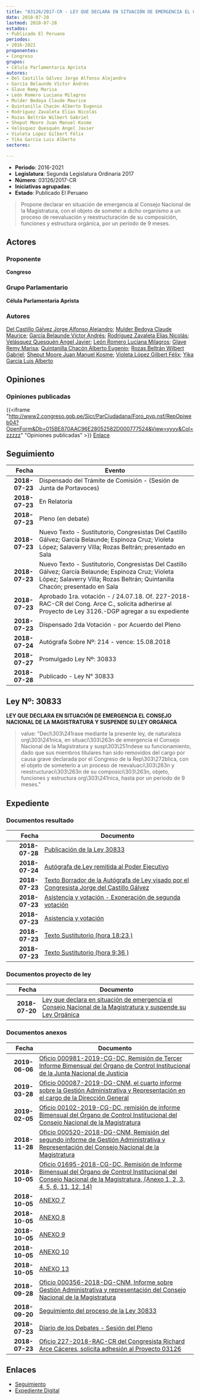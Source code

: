 ```yaml
---
title: "03126/2017-CR - LEY QUE DECLARA EN SITUACIÓN DE EMERGENCIA EL CONSEJO NACIONAL DE LA MAGISTRATURA"
date: 2018-07-20
lastmod: 2018-07-28
estados:
- Publicado El Peruano
periodos:
- 2016-2021
proponentes:
- Congreso
grupos:
- Célula Parlamentaria Aprista
autores:
- Del Castillo Gálvez Jorge Alfonso Alejandro
- García Belaunde Víctor Andrés
- Glave Remy Marisa
- León Romero Luciana Milagros
- Mulder Bedoya Claude Maurice
- Quintanilla Chacón Alberto Eugenio
- Rodríguez Zavaleta Elías Nicolás
- Rozas Beltrán Wilbert Gabriel
- Sheput Moore Juan Manuel Kosme
- Velásquez Quesquén Angel Javier
- Violeta López Gilbert Félix
- Yika García Luis Alberto
sectores:

---
```

- **Periodo**: 2016-2021
- **Legislatura**: Segunda Legislatura Ordinaria 2017
- **Número**: 03126/2017-CR
- **Iniciativas agrupadas**: 
- **Estado**: Publicado El Peruano

> Propone declarar en situación de emergencia al Consejo Nacional de la Magistratura, con el objeto de someter a dicho organismo a un proceso de reevaluación y reestructuración de su composición, funciones y estructura orgánica, por un período de 9 meses.


## Actores

### Proponente

**Congreso**

### Grupo Parlamentario

**Célula Parlamentaria Aprista**

### Autores

[Del Castillo Gálvez Jorge Alfonso Alejandro](mailto:mailto:jdelcastillo@congreso.gob.pe); [Mulder Bedoya Claude Maurice](mailto:mailto:mmulder@congreso.gob.pe); [García Belaunde Víctor Andrés](mailto:mailto:vgarciabelaunde@congreso.gob.pe); [Rodríguez Zavaleta Elías Nicolás](mailto:mailto:erodriguez@congreso.gob.pe); [Velásquez Quesquén Angel Javier](mailto:mailto:jvelasquezq@congreso.gob.pe); [León Romero Luciana Milagros](mailto:mailto:lleon@congreso.gob.pe); [Glave Remy Marisa](mailto:mailto:mglave@congreso.gob.pe); [Quintanilla Chacón Alberto Eugenio](mailto:mailto:aquintanilla@congreso.gob.pe); [Rozas Beltrán Wilbert Gabriel](mailto:mailto:wrozas@congreso.gob.pe); [Sheput Moore Juan Manuel Kosme](mailto:mailto:jsheput@congreso.gob.pe); [Violeta López Gilbert Félix](mailto:mailto:gvioleta@congreso.gob.pe); [Yika García Luis Alberto](mailto:mailto:lyika@congreso.gob.pe)

## Opiniones

### Opiniones publicadas

{{<iframe "http://www2.congreso.gob.pe/Sicr/ParCiudadana/Foro_pvp.nsf/RepOpiweb04?OpenForm&Db=015BE870AAC96E28052582D000777524&View=yyyy&Col=zzzzz" "Opiniones publicadas" >}}
[Enlace](http://www2.congreso.gob.pe/Sicr/ParCiudadana/Foro_pvp.nsf/RepOpiweb04?OpenForm&Db=015BE870AAC96E28052582D000777524&View=yyyy&Col=zzzzz)


## Seguimiento

| Fecha | Evento |
|------:|--------|
| **2018-07-23** | Dispensado del Trámite de Comisión - (Sesión de Junta de Portavoces) |
| **2018-07-23** | En Relatoría |
| **2018-07-23** | Pleno (en debate) |
| **2018-07-23** | Nuevo Texto - Sustitutorio, Congresistas Del Castillo Gálvez; García Belaunde; Espinoza Cruz; Violeta López; Salaverry Villa; Rozas Beltrán; presentado en Sala |
| **2018-07-23** | Nuevo Texto - Sustitutorio, Congresistas Del Castillo Gálvez; García Belaunde; Espinoza Cruz; Violeta López; Salaverry Villa; Rozas Beltrán; Quintanilla Chacón; presentado en Sala |
| **2018-07-23** | Aprobado 1ra. votación - / 24.07.18. Of. 227-2018-RAC-CR del Cong. Arce C., solicita adherirse al Proyecto de Ley 3126.-DGP agregar a su expediente |
| **2018-07-23** | Dispensado 2da Votación - por Acuerdo del Pleno |
| **2018-07-24** | Autógrafa Sobre Nº: 214 - vence: 15.08.2018 |
| **2018-07-27** | Promulgado Ley Nº: 30833 |
| **2018-07-28** | Publicado - Ley N° 30833 |

## Ley Nº: 30833

**LEY QUE DECLARA EN SITUACIÓN DE EMERGENCIA EL CONSEJO NACIONAL DE LA MAGISTRATURA Y SUSPENDE SU LEY ORGÁNICA**

> value: "Decl\303\241rase mediante la presente ley, de naturaleza org\303\241nica, en situaci\303\263n de emergencia el Consejo Nacional de la Magistratura y susp\303\251ndese su funcionamiento, dado que sus miembros titulares han sido removidos del cargo por causa grave declarada por el Congreso de la Rep\303\272blica, con el objeto de someterlo a un proceso de reevaluaci\303\263n y reestructuraci\303\263n de su composici\303\263n, objeto, funciones y estructura org\303\241nica, hasta por un periodo de 9 meses."


## Expediente

### Documentos resultado

| Fecha | Documento |
|------:|-----------|
| **2018-07-28** | [Publicación de la Ley 30833](http://www.leyes.congreso.gob.pe/Documentos/2016_2021/ADLP/Normas_Legales/30833-LEY.pdf) |
| **2018-07-24** | [Autógrafa de Ley remitida al Poder Ejecutivo](http://www.leyes.congreso.gob.pe/Documentos/2016_2021/ADLP/Texto_Aprobado/AU0312620180724.pdf) |
| **2018-07-23** | [Texto Borrador de la Autógrafa de Ley visado por el Congresista Jorge del Castillo Gálvez](http://www.leyes.congreso.gob.pe/Documentos/2016_2021/Texto_Borrador_de_Autografa/BAU0312620180723.pdf) |
| **2018-07-23** | [Asistencia y votación - Exoneración de segunda votación](http://www.leyes.congreso.gob.pe/Documentos/2016_2021/Asistencia_y_Votacion/Proyectos_de_Ley/Exoneracion_de_Segunda_Votacion/AVS0312620180723.pdf) |
| **2018-07-23** | [Asistencia y votación](http://www.leyes.congreso.gob.pe/Documentos/2016_2021/Asistencia_y_Votacion/Proyectos_de_Ley/AV0312620180723.pdf) |
| **2018-07-23** | [Texto Sustitutorio (hora 18:23 )](http://www.leyes.congreso.gob.pe/Documentos/2016_2021/Texto_Sustitutorio/Proyectos_de_Ley/TS0312620180723..pdf) |
| **2018-07-23** | [Texto Sustitutorio (hora 9:36 )](http://www.leyes.congreso.gob.pe/Documentos/2016_2021/Texto_Sustitutorio/Proyectos_de_Ley/TS0312620180723.pdf) |

### Documentos proyecto de ley

| Fecha | Documento |
|------:|-----------|
| **2018-07-20** | [Ley que declara en situación de emergencia el Consejo Nacional de la Magistratura y suspende su Ley Orgánica](http://www.leyes.congreso.gob.pe/Documentos/2016_2021/Proyectos_de_Ley_y_de_Resoluciones_Legislativas/PL0312620180720.PDF) |

### Documentos anexos

| Fecha | Documento |
|------:|-----------|
| **2019-06-06** | [Oficio 000981-2019-CG-DC, Remisión de Tercer Informe Bimensual del Órgano de Control Institucional de la Junta Nacional de Justicia](http://www.leyes.congreso.gob.pe/Documentos/2016_2021/Oficios/Otras_Instituciones/OFICIO-000981-2019-CG-DC.pdf) |
| **2019-03-28** | [Oficio 000087-2019-DG-CNM, el cuarto informe sobre la Gestión Administrativa y Representación en el cargo de la Dirección General](http://www.leyes.congreso.gob.pe/Documentos/2016_2021/Oficios/Otras_Instituciones/OFICIO-000087-2019-DG-CNM.pdf) |
| **2019-02-05** | [Oficio 00102-2019-CG-DC, remisión de informe Bimensual del Órgano de Control Institucional del Consejo Nacional de la Magistratura](http://www.leyes.congreso.gob.pe/Documentos/2016_2021/Oficios/Otras_Instituciones/OFICIO-00102-2019-CG-DC.pdf) |
| **2018-11-28** | [Oficio 000520-2018-DG-CNM, Remisión del segundo informe de Gestión Administrativa y Representación del Consejo Nacional de la Magistratura](http://www.leyes.congreso.gob.pe/Documentos/2016_2021/Oficios/Otras_Instituciones/OFICIO-000520-2018-DG-CNM.pdf) |
| **2018-10-05** | [Oficio 01695-2018-CG-DC, Remisión de Informe Bimensual del Órgano de Control Institucional del Consejo Nacional de la Magistratura, (Anexo 1, 2, 3, 4, 5, 6, 11, 12, 14)](http://www.leyes.congreso.gob.pe/Documentos/2016_2021/Oficios/Otras_Instituciones/OFICIO-01695-2018-CG-DC.pdf) |
| **2018-10-05** | [ANEXO 7](http://www.leyes.congreso.gob.pe/Documentos/2016_2021/Oficios/Otras_Instituciones/ANEXO-7-LA-CONTRALORIA.pdf) |
| **2018-10-05** | [ANEXO 8](http://www.leyes.congreso.gob.pe/Documentos/2016_2021/Oficios/Otras_Instituciones/ANEXO-8-LA-CONTRALORIA.pdf) |
| **2018-10-05** | [ANEXO 9](http://www.leyes.congreso.gob.pe/Documentos/2016_2021/Oficios/Otras_Instituciones/ANEXO-9-LA-CONTRALORIA.pdf) |
| **2018-10-05** | [ANEXO 10](http://www.leyes.congreso.gob.pe/Documentos/2016_2021/Oficios/Otras_Instituciones/ANEXO-10-LA-CONTRALORIA.pdf) |
| **2018-10-05** | [ANEXO 13](http://www.leyes.congreso.gob.pe/Documentos/2016_2021/Oficios/Otras_Instituciones/ANEXO-13-LA-CONTRALORIA.pdf) |
| **2018-09-28** | [Oficio 000356-2018-DG-CNM, Informe sobre Gestión Administrativa y representación del Consejo Nacional de la Magistratura](http://www.leyes.congreso.gob.pe/Documentos/2016_2021/Oficios/Otras_Instituciones/OFICIO-000356-2018-DG-CNM.pdf) |
| **2018-09-20** | [Seguimiento del proceso de la Ley 30833](http://www.leyes.congreso.gob.pe/Documentos/2016_2021/Seguimiento_de_Proyectos_de_Ley/03126PL20180920.pdf) |
| **2018-07-23** | [Diario de los Debates - Sesión del Pleno](http://www.leyes.congreso.gob.pe/Documentos/2016_2021/ADLP/Diario_Debates/30833-TDD.pdf) |
| **2018-07-23** | [Oficio 227-2018-RAC-CR del Congresista Richard Arce Cáceres, solicita adhesión al Proyecto 03126](http://www.leyes.congreso.gob.pe/Documentos/2016_2021/Oficios/Congresistas/OFICIO-227-2018-RAC-CR.pdf) |

## Enlaces

- [Seguimiento](http://www2.congreso.gob.pe/Sicr/TraDocEstProc/CLProLey2016.nsf/f7fff46988ca05b1052578e100829cc7/39a2bd05ee33251b052582d00073dd04?OpenDocument)
- [Expediente Digital](http://www2.congreso.gob.pe/Sicr/TraDocEstProc/Expvirt_2011.nsf/visbusqptramdoc1621/03126?opendocument)

